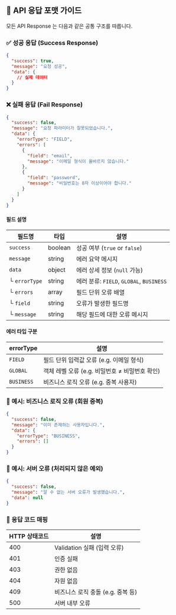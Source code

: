 ## 📡 API 응답 포맷 가이드

모든 API Response 는 다음과 같은 공통 구조를 따릅니다.

### ✅ 성공 응답 (Success Response)

```json
{
  "success": true,
  "message": "요청 성공",
  "data": {
    // 실제 데이터
  }
}
```

### ❌ 실패 응답 (Fail Response)
```json
{
  "success": false,
  "message": "요청 파라미터가 잘못되었습니다.",
  "data": {
    "errorType": "FIELD",
    "errors": [
      {
        "field": "email",
        "message": "이메일 형식이 올바르지 않습니다."
      },
      {
        "field": "password",
        "message": "비밀번호는 8자 이상이어야 합니다."
      }
    ]
  }
}

```
#### 필드 설명
| 필드명           | 타입      | 설명                                   |
|---------------|---------|--------------------------------------|
| `success`     | boolean | 성공 여부 (`true` or `false`)            |
| `message`     | string  | 에러 요약 메시지                            |
| `data`        | object  | 에러 상세 정보 (`null` 가능)                 |
| └ `errorType` | string  | 에러 분류: `FIELD`, `GLOBAL`, `BUSINESS` |
| └ `errors`    | array   | 필드 단위 오류 배열                          |
| └ `field`     | string  | 오류가 발생한 필드명                          |
| └ `message`   | string  | 해당 필드에 대한 오류 메시지                     |

#### 에러 타입 구분
| errorType  | 설명                             |
|------------|--------------------------------|
| `FIELD`    | 필드 단위 입력값 오류 (e.g. 이메일 형식)     |
| `GLOBAL`   | 객체 레벨 오류 (e.g. 비밀번호 ≠ 비밀번호 확인) |
| `BUSINESS` | 비즈니스 로직 오류 (e.g. 중복 사용자)       |

### 📌 예시: 비즈니스 로직 오류 (회원 중복)
```json
{
  "success": false,
  "message": "이미 존재하는 사용자입니다.",
  "data": {
    "errorType": "BUSINESS",
    "errors": []
  }
}
```
### 📌 예시: 서버 오류 (처리되지 않은 예외)
```json
{
  "success": false,
  "message": "알 수 없는 서버 오류가 발생했습니다.",
  "data": null
}
```

### 📌 응답 코드 매핑
| HTTP 상태코드 | 설명                     |
|-----------|------------------------|
| 400       | Validation 실패 (입력 오류)  |
| 401       | 인증 실패                  |
| 403       | 권한 없음                  |
| 404       | 자원 없음                  |
| 409       | 비즈니스 로직 충돌 (e.g. 중복 등) |
| 500       | 서버 내부 오류               |
